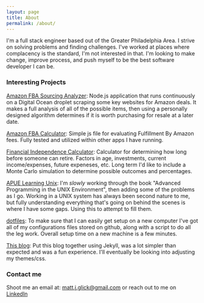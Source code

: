 ```yaml
---
layout: page
title: About
permalink: /about/
---
```


I'm a full stack engineer based out of the Greater Philadelphia Area. I strive on solving problems and finding challenges. I've worked at places where complacency is the standard, I'm not interested in that. I'm looking to make change, improve process, and push myself to be the best software developer I can be.

### Interesting Projects 

[Amazon FBA Sourcing Analyzer](https://github.com/MattJGlick/fba-sourcing-analyzer): Node.js application that runs continuously on a Digital Ocean droplet scraping some key websites for Amazon deals. It makes a full analysis of all of the possible items, then using a personally designed algorithm determines if it is worth purchasing for resale at a later date.

[Amazon FBA Calculator](https://github.com/MattJGlick/amazon_fba_fee_calculator): Simple js file for evaluating Fulfillment By Amazon fees. Fully tested and utilized within other apps I have running.

[Financial Independence Calculator](https://github.com/MattJGlick/FireCalc): Calculator for determining how long before someone can retire. Factors in age, investments, current income/expenses, future expeneses, etc. Long term I'd like to include a Monte Carlo simulation to determine possible outcomes and percentages.

[APUE Learning Unix](https://github.com/MattJGlick/learning_unix): I'm _slowly_ working through the book "Advanced Programming in the UNIX Environment", then adding some of the problems as I go. Working in a UNIX system has always been second nature to me, but fully understanding everything that's going on behind the scenes is where I have some gaps. Using this to attempt to fill them.

[dotfiles](https://github.com/MattJGlick/dotfiles): To make sure that I can easily get setup on a new computer I've got all of my configurations files stored on github, along with a script to do all the leg work. Overall setup time on a new machine is a few minutes.

[This blog](https://github.com/MattJGlick/mattjglick.github.io): Put this blog together using Jekyll, was a lot simpler than expected and was a fun experience. I'll eventually be looking into adjusting my themes/css.

### Contact me

Shoot me an email at: [matt.j.glick@gmail.com](mailto:matt.j.glick@gmail.com.com) or reach out to me on [LinkedIn](http://linkedin.com/in/mattjglick)

